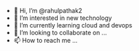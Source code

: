 - 👋 Hi, I’m @rahulpathak2
- 👀 I’m interested in new technology
- 🌱 I’m currently learning cloud and devops
- 💞️ I’m looking to collaborate on ...
- 📫 How to reach me ...

<!---
rahulpathak2/rahulpathak2 is a ✨ special ✨ repository because its `README.md` (this file) appears on your GitHub profile.
You can click the Preview link to take a look at your changes.
--->
